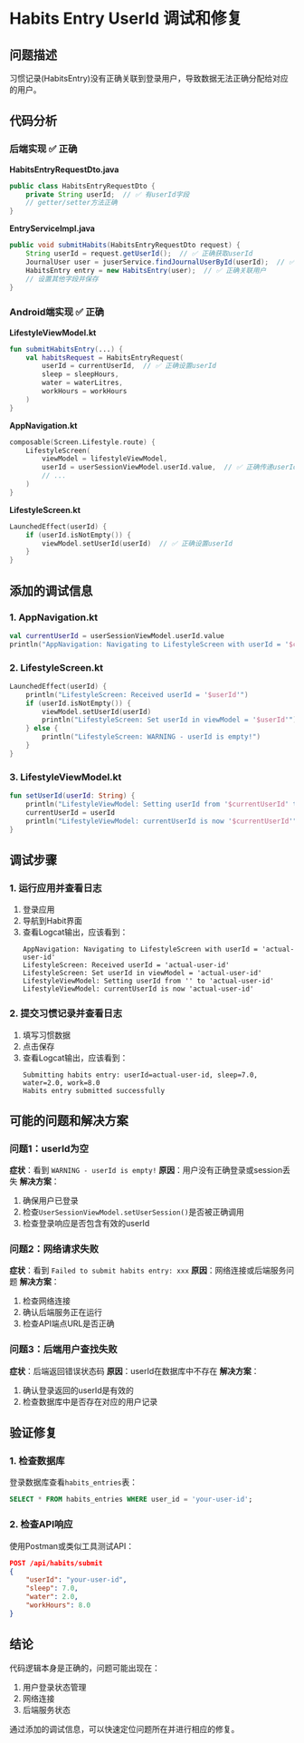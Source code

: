 # Habits Entry UserId 调试和修复

## 问题描述
习惯记录(HabitsEntry)没有正确关联到登录用户，导致数据无法正确分配给对应的用户。

## 代码分析

### 后端实现 ✅ 正确
**HabitsEntryRequestDto.java**
```java
public class HabitsEntryRequestDto {
    private String userId;  // ✅ 有userId字段
    // getter/setter方法正确
}
```

**EntryServiceImpl.java**
```java
public void submitHabits(HabitsEntryRequestDto request) {
    String userId = request.getUserId();  // ✅ 正确获取userId
    JournalUser user = juserService.findJournalUserById(userId);  // ✅ 正确查找用户
    HabitsEntry entry = new HabitsEntry(user);  // ✅ 正确关联用户
    // 设置其他字段并保存
}
```

### Android端实现 ✅ 正确
**LifestyleViewModel.kt**
```kotlin
fun submitHabitsEntry(...) {
    val habitsRequest = HabitsEntryRequest(
        userId = currentUserId,  // ✅ 正确设置userId
        sleep = sleepHours,
        water = waterLitres,
        workHours = workHours
    )
}
```

**AppNavigation.kt**
```kotlin
composable(Screen.Lifestyle.route) {
    LifestyleScreen(
        viewModel = lifestyleViewModel,
        userId = userSessionViewModel.userId.value,  // ✅ 正确传递userId
        // ...
    )
}
```

**LifestyleScreen.kt**
```kotlin
LaunchedEffect(userId) {
    if (userId.isNotEmpty()) {
        viewModel.setUserId(userId)  // ✅ 正确设置userId
    }
}
```

## 添加的调试信息

### 1. AppNavigation.kt
```kotlin
val currentUserId = userSessionViewModel.userId.value
println("AppNavigation: Navigating to LifestyleScreen with userId = '$currentUserId'")
```

### 2. LifestyleScreen.kt
```kotlin
LaunchedEffect(userId) {
    println("LifestyleScreen: Received userId = '$userId'")
    if (userId.isNotEmpty()) {
        viewModel.setUserId(userId)
        println("LifestyleScreen: Set userId in viewModel = '$userId'")
    } else {
        println("LifestyleScreen: WARNING - userId is empty!")
    }
}
```

### 3. LifestyleViewModel.kt
```kotlin
fun setUserId(userId: String) {
    println("LifestyleViewModel: Setting userId from '$currentUserId' to '$userId'")
    currentUserId = userId
    println("LifestyleViewModel: currentUserId is now '$currentUserId'")
}
```

## 调试步骤

### 1. 运行应用并查看日志
1. 登录应用
2. 导航到Habit界面
3. 查看Logcat输出，应该看到：
   ```
   AppNavigation: Navigating to LifestyleScreen with userId = 'actual-user-id'
   LifestyleScreen: Received userId = 'actual-user-id'
   LifestyleScreen: Set userId in viewModel = 'actual-user-id'
   LifestyleViewModel: Setting userId from '' to 'actual-user-id'
   LifestyleViewModel: currentUserId is now 'actual-user-id'
   ```

### 2. 提交习惯记录并查看日志
1. 填写习惯数据
2. 点击保存
3. 查看Logcat输出，应该看到：
   ```
   Submitting habits entry: userId=actual-user-id, sleep=7.0, water=2.0, work=8.0
   Habits entry submitted successfully
   ```

## 可能的问题和解决方案

### 问题1：userId为空
**症状**：看到 `WARNING - userId is empty!`
**原因**：用户没有正确登录或session丢失
**解决方案**：
1. 确保用户已登录
2. 检查`UserSessionViewModel.setUserSession()`是否被正确调用
3. 检查登录响应是否包含有效的userId

### 问题2：网络请求失败
**症状**：看到 `Failed to submit habits entry: xxx`
**原因**：网络连接或后端服务问题
**解决方案**：
1. 检查网络连接
2. 确认后端服务正在运行
3. 检查API端点URL是否正确

### 问题3：后端用户查找失败
**症状**：后端返回错误状态码
**原因**：userId在数据库中不存在
**解决方案**：
1. 确认登录返回的userId是有效的
2. 检查数据库中是否存在对应的用户记录

## 验证修复

### 1. 检查数据库
登录数据库查看`habits_entries`表：
```sql
SELECT * FROM habits_entries WHERE user_id = 'your-user-id';
```

### 2. 检查API响应
使用Postman或类似工具测试API：
```json
POST /api/habits/submit
{
    "userId": "your-user-id",
    "sleep": 7.0,
    "water": 2.0,
    "workHours": 8.0
}
```

## 结论

代码逻辑本身是正确的，问题可能出现在：
1. 用户登录状态管理
2. 网络连接
3. 后端服务状态

通过添加的调试信息，可以快速定位问题所在并进行相应的修复。
